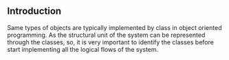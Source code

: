 ## Introduction 

Same types of objects are typically implemented by class in object oriented programming. As the structural unit of the system can be represented through the classes, so, it is very important to identify the classes before start implementing all the logical flows of the system.

